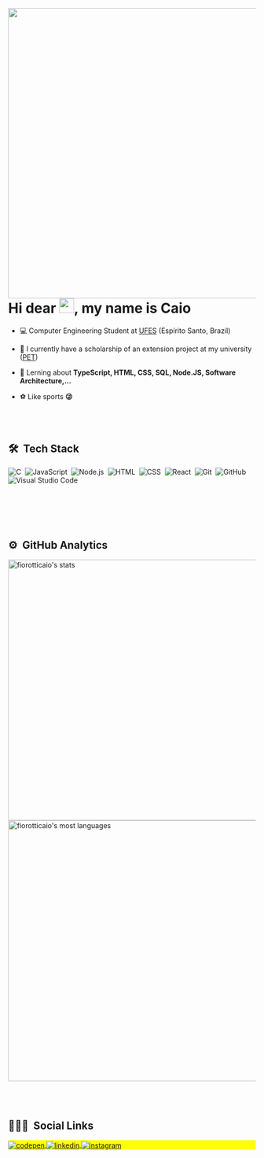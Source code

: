 <img align="right" height="590em" src="https://raw.githubusercontent.com/gist/fiorotticaio/819a1999ba1d98c863fa75b0504d819e/raw/a5f1e2f0c58e8e868d9b7e7d095e98a86ef6c346/githubcard.svg"/>
<h1 align="left">Hi dear <img src="https://raw.githubusercontent.com/kaueMarques/kaueMarques/master/hi.gif" width="30px">, my name is Caio</h1>
<!-- <p align="left"> <img src="https://komarev.com/ghpvc/?username=fiorotticaio&color=yellow" alt="Profile views" /> </p> -->

- 💻 Computer Engineering Student at [UFES](https://www.ufes.br/) (Espírito Santo, Brazil)

- 🔭 I currently have a scholarship of an extension project at my university ([PET](https://pet.inf.ufes.br/))

- 💬 Lerning about **TypeScript, HTML, CSS, SQL, Node.JS, Software Architecture,...**

- ⚽ Like sports **😜**

<br><br>

## 🛠 &nbsp;Tech Stack

![C](https://img.shields.io/badge/-C-05122A?style=flat&logo=C)&nbsp;
![JavaScript](https://img.shields.io/badge/-JavaScript-05122A?style=flat&logo=javascript)&nbsp;
![Node.js](https://img.shields.io/badge/-Node.js-05122A?style=flat&logo=node.js)&nbsp;
![HTML](https://img.shields.io/badge/-HTML-05122A?style=flat&logo=HTML5)&nbsp;
![CSS](https://img.shields.io/badge/-CSS-05122A?style=flat&logo=CSS3&logoColor=1572B6)&nbsp;
![React](https://img.shields.io/badge/-React-05122A?style=flat&logo=react)&nbsp;
![Git](https://img.shields.io/badge/-Git-05122A?style=flat&logo=git)&nbsp;
![GitHub](https://img.shields.io/badge/-GitHub-05122A?style=flat&logo=github)&nbsp;
![Visual Studio Code](https://img.shields.io/badge/-Visual%20Studio%20Code-05122A?style=flat&logo=visual-studio-code&logoColor=007ACC)&nbsp;

<br><br>
<br><br>

## ⚙️ &nbsp;GitHub Analytics

<p align="left">
<img width="530em" src="https://github-readme-stats.vercel.app/api?username=fiorotticaio&show_icons=true&theme=dracula" alt="fiorotticaio's stats"/>
<img width="530em" src="https://github-readme-stats.vercel.app/api/top-langs/?username=fiorotticaio&layout=compact&theme=dracula" alt="fiorotticaio's most languages"/>
</p>

<br><br>

## 👨🏽‍🦲 &nbsp;Social Links

<p align="left" style="background:yellow">
<a href="https://codepen.io/fiorotticaio" target="_blank">
  <img align="center" src="https://img.shields.io/badge/-fiorotticaio-05122A?style=flat&logo=codepen" alt="codepen"/>
</a>
<a href="https://linkedin.com/in/fiorotticaio" target="_blank">
  <img align="center" src="https://img.shields.io/badge/-fiorotticaio-05122A?style=flat&logo=linkedin" alt="linkedin"/>
</a>
<a href="https://instagram.com/fiorotticaio" target="_blank">
 <img align="center" src="https://img.shields.io/badge/-fiorotticaio-05122A?style=flat&logo=instagram" alt="instagram"/>
</a>
</p>


<!--
**fiorotticaio/fiorotticaio** is a ✨ _special_ ✨ repository because its `README.md` (this file) appears on your GitHub profile.

Here are some ideas to get you started:

- 🔭 I’m currently working on ...
- 🌱 I’m currently learning ...
- 👯 I’m looking to collaborate on ...
- 🤔 I’m looking for help with ...
- 💬 Ask me about ...
- 📫 How to reach me: ...
- 😄 Pronouns: ...
- ⚡ Fun fact: ...
-->
